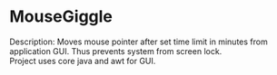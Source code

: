 # MouseGiggle  <BR>

Description: Moves mouse pointer after set time limit in minutes from application GUI. Thus prevents system from screen lock. <BR>
Project uses core java and awt for GUI. <BR>
